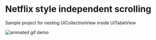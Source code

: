 # Netflix style independent scrolling

Sample project for nesting UICollectionView inside UITableView

![animated gif demo](https://github.com/ThornTechPublic/HorizontalScrollingCollectionView/blob/master/GithubImages/videoGrid.gif)
